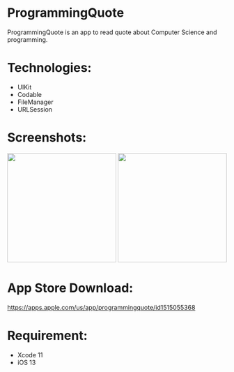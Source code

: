 # ProgrammingQuote
ProgrammingQuote is an app to read quote about Computer Science and programming.

# Technologies:

- UIKit
- Codable 
- FileManager
- URLSession

# Screenshots:

<img src="https://user-images.githubusercontent.com/50033125/110611422-32411600-815d-11eb-9c3d-a45ce241dbe5.png" width="250"> <img src="https://user-images.githubusercontent.com/50033125/110611822-9368e980-815d-11eb-8126-6d1031a7de82.png" width="250"/>


# App Store Download: 

https://apps.apple.com/us/app/programmingquote/id1515055368

# Requirement: 

- Xcode 11 
- iOS 13
